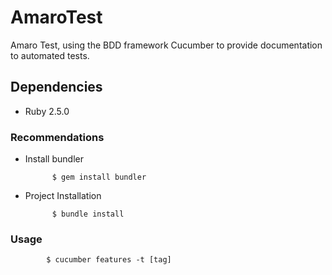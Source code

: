 # AmaroTest

Amaro Test, using the BDD framework Cucumber to provide documentation to automated tests.

## Dependencies

* Ruby 2.5.0

### Recommendations

* Install bundler

            $ gem install bundler

* Project Installation

            $ bundle install

### Usage
            $ cucumber features -t [tag]

